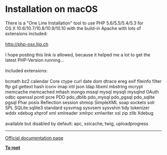 # Installation on macOS



There is a "One Line Installation" tool to use PHP 5.6/5.5/5.4/5.3 for<br>OS X 10.6/10.7/10.8/10.9/10.10 with the build-in Apache with lots of extensions included:<br><br>http://php-osx.liip.ch<br><br>I hope posting this link is allowed, because it helped me a lot to get the latest PHP-Version running...<br><br>Included extensions:<br><br>bcmath bz2 calendar Core ctype curl date dom dtrace ereg exif fileinfo filter ftp gd gettext hash iconv imap intl json ldap libxml mbstring mcrypt memcache memcached mhash mongo mssql mysql mysqli mysqlnd OAuth odbc openssl pcntl pcre PDO pdo_dblib pdo_mysql pdo_pgsql pdo_sqlite pgsql Phar posix Reflection session shmop SimpleXML soap sockets solr SPL SQLite sqlite3 standard sysvmsg sysvsem sysvshm tidy tokenizer wddx xdebug xhprof xml xmlreader xmlrpc xmlwriter xsl zip zlib Xdebug<br><br>available but disabled by default: apc, xslcache, twig, uploadprogress  

---

[Official documentation page](https://www.php.net/manual/en/install.macosx.php)

**[To root](/README.md)**